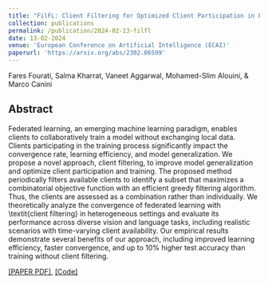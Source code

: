 ```yaml
---
title: "FilFL: Client Filtering for Optimized Client Participation in Federated Learning"
collection: publications
permalink: /publication/2024-02-13-filfl
date: 13-02-2024
venue: 'European Conference on Artificial Intelligence (ECAI)'
paperurl: 'https://arxiv.org/abs/2302.06599'
---
```

Fares Fourati, Salma Kharrat, Vaneet Aggarwal, Mohamed-Slim Alouini, & Marco Canini 

## Abstract
Federated learning, an emerging machine learning paradigm, enables clients to collaboratively train a model without exchanging local data. Clients participating in the training process significantly impact the convergence rate, learning efficiency, and model generalization. We propose a novel approach, client filtering, to improve model generalization and optimize client participation and training. The proposed method periodically filters available clients to identify a subset that maximizes a combinatorial objective function with an efficient greedy filtering algorithm. Thus, the clients are assessed as a combination rather than individually. We theoretically analyze the convergence of federated learning with \textit{client filtering} in heterogeneous settings and evaluate its performance across diverse vision and language tasks, including realistic scenarios with time-varying client availability. Our empirical results demonstrate several benefits of our approach, including improved learning efficiency, faster convergence, and up to 10\% higher test accuracy than training without client filtering.

[[PAPER PDF]](https://arxiv.org/pdf/2302.06599), [[Code]](https://github.com/salmakh1/FilFL)